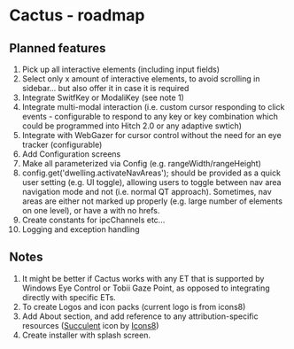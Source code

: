 # Cactus - roadmap

## Planned features

1. Pick up all interactive elements (including input fields)
2. Select only x amount of interactive elements, to avoid scrolling in sidebar... but also offer it in case it is required
3. Integrate SwitfKey or ModaliKey (see note 1)
4. Integrate multi-modal interaction (i.e. custom cursor responding to click events - configurable to respond to any key or key combination which could be programmed into Hitch 2.0 or any adaptive swtich)
5. Integrate with WebGazer for cursor control without the need for an eye tracker (configurable)
6. Add Configuration screens 
7. Make all parameterized via Config (e.g. rangeWidth/rangeHeight)
8. config.get('dwelling.activateNavAreas'); should be provided as a quick user setting (e.g. UI toggle), allowing users to toggle between nav area navigation mode and not (i.e. normal QT approach). Sometimes, nav areas are either not marked up properly (e.g. large number of elements on one level), or have a with no hrefs. 
9. Create constants for ipcChannels etc...
10. Logging and exception handling

## Notes
1. It might be better if Cactus works with any ET that is supported by Windows Eye Control or Tobii Gaze Point, as opposed to integrating directly with specific ETs. 
2. To create Logos and icon packs (current logo is from icons8)
3. Add About section, and add reference to any attribution-specific resources 
(<a target="_blank" href="https://icons8.com/icon/avhBdzCooISo/succulent">Succulent</a> icon by <a target="_blank" href="https://icons8.com">Icons8</a>)
4. Create installer with splash screen.


